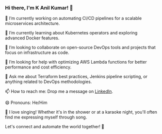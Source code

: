 ### Hi there, I'm K Anil Kumar! 👋

🔭 I’m currently working on automating CI/CD pipelines for a scalable microservices architecture.

🌱 I’m currently learning about Kubernetes operators and exploring advanced Docker features.

👯 I’m looking to collaborate on open-source DevOps tools and projects that focus on infrastructure as code.

🤔 I’m looking for help with optimizing AWS Lambda functions for better performance and cost efficiency.

💬 Ask me about Terraform best practices, Jenkins pipeline scripting, or anything related to DevOps methodologies.

📫 How to reach me: Drop me a message on [LinkedIn](https://www.linkedin.com/in/KalelynoorAnilKumar/).

😄 Pronouns: He/Him

🎤 I love singing! Whether it's in the shower or at a karaoke night, you'll often find me expressing myself through song.

Let's connect and automate the world together! 🚀
